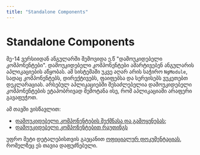 ```yaml
---
title: "Standalone Components"
---
```


# Standalone Components

მე-14 ვერსიიდან ანგულარში შემოვიდა ე.წ "დამოუკიდებელი კომპონენტები".
დამოუკიდებელი კომპონენტები ამარტივებენ ანგულარის აპლიკაციების აწყობას.
ამ სისტემაში უკვე აღარ არის საჭირო `NgModule`, სადაც კომპონენტებს,
დირექტივებს, ფაიფებსა და სერვისებს ვუკეთებთ დეკლარაციას. არსებულ
აპლიკაციებში შესაძლებელია დამოუკიდებელი კომპონენტების ეტაპობრივად შემოტანა ისე,
რომ აპლიკაციაში არაფერი გავაფუჭოთ.

ამ თავში ვისწავლით:

- [დამოუკიდებელი კომპონენტების შექმნასა და გამოყენებას](./creation-and-usage.html);
- [დამოუკიდებელი კომპონენტებით რაუთინგს](./routing-and-lazy-loading.html)

უფრო მეტი დეტალებისთვის გაეცანით
[ოფიციალურ დოკუმენტაციას](./https://angular.io/guide/standalone-components#the-standalone-flag-and-component-imports),
რომელზეც ეს თავია დაფუძნებული.
